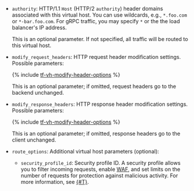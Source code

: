 * `authority`: HTTP/1.1 `Host` (HTTP/2 `authority`) header domains associated with this virtual host. You can use wildcards, e.g., `*.foo.com` or `*-bar.foo.com`. For gRPC traffic, you may specify `*` or the the load balancer's IP address.

    This is an optional parameter. If not specified, all traffic will be routed to this virtual host.
* `modify_request_headers`: HTTP request header modification settings. Possible parameters:

    {% include [tf-vh-modify-header-options](./tf-vh-modify-header-options.md) %}

    This is an optional parameter; if omitted, request headers go to the backend unchanged.

* `modify_response_headers`: HTTP response header modification settings. Possible parameters:

    {% include [tf-vh-modify-header-options](./tf-vh-modify-header-options.md) %}

    This is an optional parameter; if omitted, response headers go to the client unchanged.
* `route_options`: Additional virtual host parameters (optional):
    * `security_profile_id`: Security profile ID. A security profile allows you to filter incoming requests, enable [WAF](../../../smartwebsecurity/concepts/waf.md), and set limits on the number of requests for protection against malicious activity. For more information, see [{#T}](../../../smartwebsecurity/concepts/profiles.md).

